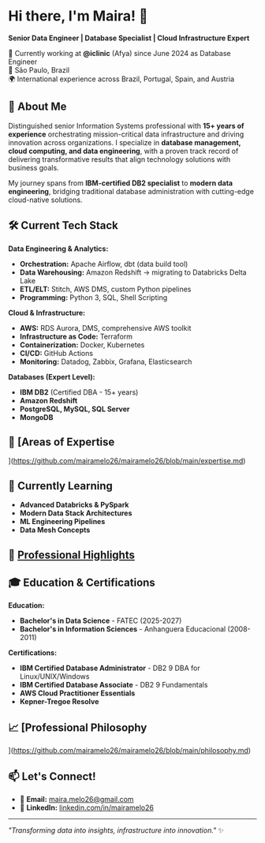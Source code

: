 # Hi there, I'm Maira! 👋

**Senior Data Engineer | Database Specialist | Cloud Infrastructure Expert**

🏢 Currently working at **@iclinic** (Afya) since June 2024 as Database Engineer  
📍 São Paulo, Brazil  
🌍 International experience across Brazil, Portugal, Spain, and Austria

## 🚀 About Me

Distinguished senior Information Systems professional with **15+ years of experience** orchestrating mission-critical data infrastructure and driving innovation across organizations. I specialize in **database management, cloud computing, and data engineering**, with a proven track record of delivering transformative results that align technology solutions with business goals.

My journey spans from **IBM-certified DB2 specialist** to **modern data engineering**, bridging traditional database administration with cutting-edge cloud-native solutions.

## 🛠️ Current Tech Stack

**Data Engineering & Analytics:**
- **Orchestration:** Apache Airflow, dbt (data build tool)
- **Data Warehousing:** Amazon Redshift → migrating to Databricks Delta Lake
- **ETL/ELT:** Stitch, AWS DMS, custom Python pipelines
- **Programming:** Python 3, SQL, Shell Scripting

**Cloud & Infrastructure:**
- **AWS:** RDS Aurora, DMS, comprehensive AWS toolkit
- **Infrastructure as Code:** Terraform
- **Containerization:** Docker, Kubernetes
- **CI/CD:** GitHub Actions
- **Monitoring:** Datadog, Zabbix, Grafana, Elasticsearch

**Databases (Expert Level):**
- **IBM DB2** (Certified DBA - 15+ years)
- **Amazon Redshift**
- **PostgreSQL, MySQL, SQL Server**
- **MongoDB**


##  🎯 [Areas of Expertise
](https://github.com/mairamelo26/mairamelo26/blob/main/expertise.md)

## 🌱 Currently Learning

- **Advanced Databricks & PySpark**
- **Modern Data Stack Architectures**
- **ML Engineering Pipelines**
- **Data Mesh Concepts**

## 💼 [Professional Highlights](https://github.com/mairamelo26/mairamelo26/blob/main/career.md)

## 🎓 Education & Certifications

**Education:**
- **Bachelor's in Data Science** - FATEC (2025-2027)
- **Bachelor's in Information Sciences** - Anhanguera Educacional (2008-2011)

**Certifications:**
- **IBM Certified Database Administrator** - DB2 9 DBA for Linux/UNIX/Windows
- **IBM Certified Database Associate** - DB2 9 Fundamentals
- **AWS Cloud Practitioner Essentials**
- **Kepner-Tregoe Resolve**

## 📈 [Professional Philosophy
](https://github.com/mairamelo26/mairamelo26/blob/main/philosophy.md)

## 📫 Let's Connect!

- 📧 **Email:** maira.melo26@gmail.com
- 💼 **LinkedIn:** [linkedin.com/in/mairamelo26](https://linkedin.com/in/mairamelo26)

---

*"Transforming data into insights, infrastructure into innovation."* ✨

